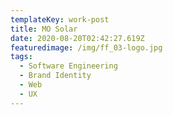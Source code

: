 ```yaml
---
templateKey: work-post
title: MO Solar
date: 2020-08-20T02:42:27.619Z
featuredimage: /img/ff_03-logo.jpg
tags:
  - Software Engineering
  - Brand Identity
  - Web
  - UX
---
```

